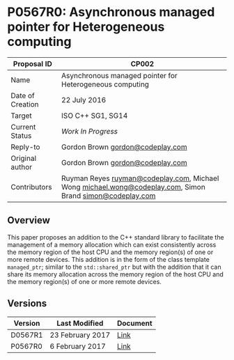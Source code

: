 # P0567R0: Asynchronous managed pointer for Heterogeneous computing

| Proposal ID | CP002 |
|-------------|--------|
| Name | Asynchronous managed pointer for Heterogeneous computing |
| Date of Creation | 22 July 2016 |
| Target | ISO C++ SG1, SG14 |
| Current Status | _Work In Progress_ |
| Reply-to | Gordon Brown <gordon@codeplay.com> |
| Original author | Gordon Brown <gordon@codeplay.com> |
| Contributors | Ruyman Reyes <ruyman@codeplay.com>, Michael Wong <michael.wong@codeplay.com>, Simon Brand <simon@codeplay.com> |

## Overview

This paper proposes an addition to the C\+\+ standard library to facilitate the management of a memory allocation which can exist consistently across the memory region of the host CPU and the memory region(s) of one or more remote devices. This addition is in the form of the class template ``managed_ptr``; similar to the ``std::shared_ptr`` but with the addition that it can share its memory allocation across the memory region of the host CPU and the memory region(s) of one or more remote devices.

## Versions

| Version | Last Modified | Document |
|---------|----- | ---------|
| D0567R1 | 23 February 2017 | [Link](cpp-20/D0567R1.md) |
| P0567R0 | 6 February 2017 | [Link](cpp-20/P0567R0.md) |